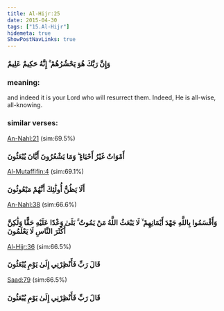 ```yaml
---
title: Al-Hijr:25
date: 2015-04-30
tags: ["15.Al-Hijr"]
hidemeta: true 
ShowPostNavLinks: true 
---
```

### وَإِنَّ رَبَّكَ هُوَ يَحْشُرُهُمْ ۚ إِنَّهُ حَكِيمٌ عَلِيمٌ
### meaning: 
and indeed it is your Lord who will resurrect them. Indeed, He is all-wise, all-knowing.
### similar verses: 

[An-Nahl:21](/16/21) (sim:69.5%)

### أَمْوَاتٌ غَيْرُ أَحْيَاءٍ ۖ وَمَا يَشْعُرُونَ أَيَّانَ يُبْعَثُونَ

[Al-Mutaffifin:4](/83/4) (sim:69.1%)

### أَلَا يَظُنُّ أُولَٰئِكَ أَنَّهُمْ مَبْعُوثُونَ

[An-Nahl:38](/16/38) (sim:66.6%)

### وَأَقْسَمُوا بِاللَّهِ جَهْدَ أَيْمَانِهِمْ ۙ لَا يَبْعَثُ اللَّهُ مَنْ يَمُوتُ ۚ بَلَىٰ وَعْدًا عَلَيْهِ حَقًّا وَلَٰكِنَّ أَكْثَرَ النَّاسِ لَا يَعْلَمُونَ

[Al-Hijr:36](/15/36) (sim:66.5%)

### قَالَ رَبِّ فَأَنْظِرْنِي إِلَىٰ يَوْمِ يُبْعَثُونَ

[Saad:79](/38/79) (sim:66.5%)

### قَالَ رَبِّ فَأَنْظِرْنِي إِلَىٰ يَوْمِ يُبْعَثُونَ
